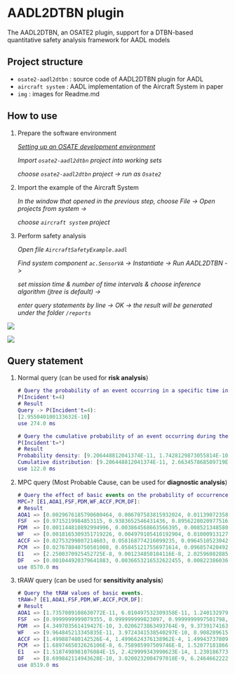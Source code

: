 # AADL2DTBN plugin

The AADL2DTBN, an OSATE2 plugin, support for a DTBN-based quantitative safety analysis framework for AADL models

## Project structure

- `osate2-aadl2dtbn` : source code of AADL2DTBN plugin for AADL
- `aircraft system` : AADL implementation of the Aircraft System in paper
- `img` : images for Readme.md

## How to use

1. Prepare the software environment

   *[Setting up an OSATE development environment](https://osate.org/setup-development.html)*

   *Import `osate2-aadl2dtbn` project into working sets*

   *choose `osate2-aadl2dtbn` project -> run as `Osate2`*

2. Import the example of the Aircraft System

   *In the window that opened in the previous step, choose File -> Open projects from system ->*

   *choose `aircraft system` project*

3. Perform safety analysis

   *Open file `AircraftSafetyExample.aadl`*

   *Find system component `ac.SensorVA` -> Instantiate -> Run AADL2DTBN ->*

   *set mission time & number of time intervals & choose inference algorithm (jtree is default) ->* 

   *enter query statements by line -> OK -> the result will be generated under the folder `/reports`*

![](https://github.com/Frank-ZYW/AADL2DTBN/main/img/start.png)

![](https://github.com/Frank-ZYW/AADL2DTBN/main/img/result.png)

## Query statement

1. Normal query (can be used for **risk analysis**)

   ```matlab
   # Query the probability of an event occurring in a specific time interval.
   P(Incident't=4)
   # Result
   Query -> P(Incident't=4):
   [2.955040100133632E-10]
   use 274.0 ms
   
   # Query the cumulative probability of an event occurring during the mission time.
   P(Incident't=*)
   # Result
   Probability density: [9.206448812041374E-11, 1.7428129873055814E-10, 2.36456484364298E-10, 2.955040100133632E-10, 3.5557773543099343E-10, 4.186547726972737E-10, 4.859209954742138E-10, 5.581897055114441E-10, 6.360700352084653E-10, 7.200472325826871E-10, 0.9999999960272332]
   Cumulative distribution: [9.206448812041374E-11, 2.663457868509719E-10, 5.028022712152699E-10, 7.983062812286332E-10, 1.1538840166596266E-9, 1.5725387893569004E-9, 2.0584597848311142E-9, 2.6166494903425583E-9, 3.2527195255510236E-9, 3.972766758133711E-9, 1.0]
   use 122.0 ms
   ```

2. MPC query (Most Probable Cause, can be used for **diagnostic analysis**)

   ```matlab
   # Query the effect of basic events on the probability of occurrence of the root event with each time interval.
   MPC=? [E1,AOA1,FSF,PDM,WF,ACCF,PCM,DF]:
   # Result
   AOA1	=> [0.0029676185790600464, 0.006707583815932024, 0.011390723584049817, 0.01692007095768267, 0.023168762245415746, 0.02999324827380967, 0.0372518330247496, 0.0448151842924779, 0.052571254212097615, 0.0604266257555586]
   FSF	=> [0.9715219984853115, 0.9383652546431436, 0.8956228020977516, 0.848664378860016, 0.799988881127936, 0.7512972428505426, 0.7037527388332399, 0.6581192103188741, 0.6148626558264632, 0.5742313568702224]
   PDM	=> [0.001144810892994996, 0.003864568663566395, 0.00852134858003032, 0.0149390236201991, 0.02287796189024324, 0.03206090699786052, 0.04221034596759706, 0.05307016398999334, 0.06441621888697584, 0.07605973145228151]
   WF	=> [0.0018165309351719226, 0.004979105410192904, 0.010009131270153, 0.016755356456507983, 0.024988836419249823, 0.03443840227525209, 0.044830652307167096, 0.05591257201962537, 0.06746252183528578, 0.07929382368826826]
   ACCF	=> [0.02753299807214603, 0.058168774216099235, 0.0964510523042767, 0.1371851943567743, 0.17811111344422353, 0.21780454664303472, 0.255379369547715, 0.29032768162828787, 0.3224076004806694, 0.3515597069496128]
   PCM	=> [0.027678840750501008, 0.058451217556971614, 0.09685742049215403, 0.13770249479933797, 0.17872695202287978, 0.21850773039716048, 0.25616019490770725, 0.2911780109891403, 0.3233208067361943, 0.3525305440360137]
   E1	=> [2.2500370925452725E-8, 9.001234850184116E-8, 2.0259608288538922E-7, 3.6038929217329996E-7, 5.636078040442608E-7, 8.12532508563818E-7, 1.1074918774459693E-6, 1.4488447672808417E-6, 1.8369657966169432E-6, 2.2722340572734733E-6]
   DF	=> [0.001044920379641883, 0.0036653216532622455, 0.008223860363603043, 0.01454492041426067, 0.02238927871057436, 0.03147996927817144, 0.041539658496545936, 0.05231231702281703, 0.06357381445884379, 0.07513532905957095]
   use 8570.0 ms
   ```

3. tRAW query (can be used for **sensitivity analysis**)

   ```matlab
   # Query the tRAW values of basic events.
   tRAW=? [E1,AOA1,FSF,PDM,WF,ACCF,PCM,DF]:
   # Result
   AOA1	=> [1.7357089108630772E-11, 6.010497532309358E-11, 1.2401329799299285E-10, 2.0699501282057718E-10, 3.076136751621436E-10, 4.2476043429908485E-10, 5.575245715457302E-10, 7.051284005238069E-10, 8.668899194962079E-10, 1.0421994122179595E-9]
   FSF	=> [0.9999999999079355, 0.999999999823097, 0.9999999997501798, 0.9999999996664519, 0.9999999995616576, 0.9999999994274611, 0.9999999992560743, 0.9999999990398529, 0.9999999987711382, 0.9999999984421867]
   PDM	=> [4.349703561419427E-10, 3.0206273863493764E-9, 9.373917416312765E-9, 2.091834221946504E-8, 3.8963657487754735E-8, 6.473765584419671E-8, 9.940362195457054E-8, 1.4407139079366376E-7, 1.998049851231114E-7, 2.6762820963747174E-7]
   WF	=> [9.964845213345835E-11, 3.9724341538540297E-10, 8.908289615292436E-10, 1.5784995166075934E-9, 2.4583838187862216E-9, 3.5286384702909227E-9, 4.787444359860378E-9, 6.233004367574124E-9, 7.863541755944703E-9, 9.677298971238992E-9]
   ACCF	=> [1.499887480142526E-4, 1.4996624376138962E-4, 1.499437378095945E-4, 1.4992123016182457E-4, 1.498987208204136E-4, 1.4987620978750894E-4, 1.4985369706496855E-4, 1.498311826546391E-4, 1.4980866655816427E-4, 1.497861487771148E-4]
   PCM	=> [1.6897465032626106E-8, 6.758985997509746E-8, 1.520771818666237E-7, 2.703594245187426E-7, 4.2243657807230976E-7, 6.08308629441751E-7, 8.279755618708832E-7, 1.081437355265525E-6, 1.3686939864149078E-6, 1.689745428102876E-6]
   E1	=> [1.5187498981076084E-15, 2.429999343990623E-14, 1.2301867733603606E-13, 3.88799604687403E-13, 9.492172871327317E-13, 1.9682957481306825E-12, 3.64650827582571E-12, 6.220777130040891E-12, 9.964473194604812E-12, 1.5187415585076727E-11]
   DF	=> [8.699842114943628E-10, 3.0200232004797018E-9, 6.246466222280888E-9, 1.0451850945627344E-8, 1.5570661209167205E-8, 2.155333448690479E-8, 2.8359875851097627E-8, 3.595665841290228E-8, 4.4314594415204374E-8, 5.340799360461746E-8]
   use 8519.0 ms
   ```

   
